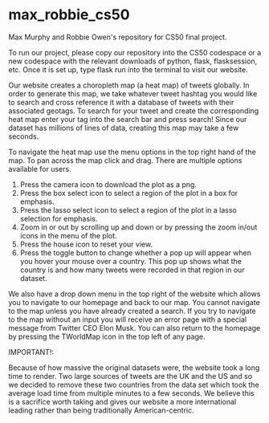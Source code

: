 # max_robbie_cs50
Max Murphy and Robbie Owen's repository for CS50 final project.

To run our project, please copy our repository into the CS50 codespace or a new codespace with the relevant downloads of python, flask, flasksession, etc. Once it is set up, type flask run into the terminal to visit our website. 

Our website creates a choropleth map (a heat map) of tweets globally. In order to generate this map, we take whatever tweet hashtag you would like to search and cross reference it with a database of tweets with their associated geotags. To search for your tweet and create the corresponding heat map enter your tag into the search bar and press search! Since our dataset has millions of lines of data, creating this map may take a few seconds. 

To navigate the heat map use the menu options in the top right hand of the map. To pan across the map click and drag. There are multiple options available for users. 
1. Press the camera icon to download the plot as a png.
2. Press the box select icon to select a region of the plot in a box for emphasis.
3. Press the lasso select icon to select a region of the plot in a lasso selection for emphasis.
4. Zoom in or out by scrolling up and down or by pressing the zoom in/out icons in the menu of the plot. 
5. Press the house icon to reset your view. 
6. Press the toggle button to change whether a pop up will appear when you hover your mouse over a country. This pop up shows what the country is and how many tweets were recorded in that region in our dataset. 

We also have a drop down menu in the top right of the website which allows you to navigate to our homepage and back to our map. You cannot navigate to the map unless you have already created a search. If you try to navigate to the map without an input you will receive an error page with a special message from Twitter CEO Elon Musk. You can also return to the homepage by pressing the TWorldMap icon in the top left of any page. 

IMPORTANT!:

Because of how massive the original datasets were, the website took a long time to render. Two large sources of tweets are the UK and the US and so we decided to remove these two countries from the data set which took the average load time from multiple minutes to a few seconds. We believe this is a sacrifice worth taking and gives our website a more international leading rather than being traditionally American-centric.


